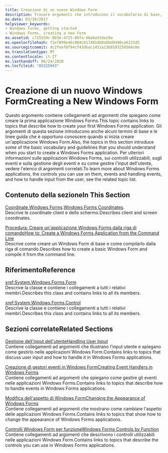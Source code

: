 ```yaml
---
title: Creazione di un nuovo Windows Form
description: Trovare argomenti che introducono il vocabolario di base, le linee guida e le istruzioni da comprendere quando si inizia a creare una Windows Forms Application.
ms.date: 03/30/2017
helpviewer_keywords:
- Windows Forms, getting started
- Windows Forms, creating a new form
ms.assetid: c725559c-803e-4725-80fa-96aba93de29a
ms.openlocfilehash: f1ef899e46c804cb174814b0abbd9490ce6221d5
ms.sourcegitcommit: dc2feef0794cf41dbac1451a13b8183258566c0e
ms.translationtype: MT
ms.contentlocale: it-IT
ms.lasthandoff: 06/24/2020
ms.locfileid: "85325943"
---
```

# <a name="creating-a-new-windows-form"></a><span data-ttu-id="edae5-103">Creazione di un nuovo Windows Form</span><span class="sxs-lookup"><span data-stu-id="edae5-103">Creating a New Windows Form</span></span>
<span data-ttu-id="edae5-104">Questo argomento contiene collegamenti ad argomenti che spiegano come creare la prima applicazione Windows Forms.</span><span class="sxs-lookup"><span data-stu-id="edae5-104">This topic contains links to topics that describe how to create your first Windows Forms application.</span></span> <span data-ttu-id="edae5-105">Gli argomenti di questa sezione introducono anche alcuni termini di base e le linee guida che è opportuno conoscere quando si inizia creare un'applicazione Windows Form.</span><span class="sxs-lookup"><span data-stu-id="edae5-105">Also, the topics in this section introduce some of the basic vocabulary and guidelines that you should understand when you start to create a Windows Forms application.</span></span> <span data-ttu-id="edae5-106">Per ulteriori informazioni sulle applicazioni Windows Forms, sui controlli utilizzabili, sugli eventi e sulla gestione degli eventi e su come gestire l'input dell'utente, vedere l'elenco di argomenti correlati.</span><span class="sxs-lookup"><span data-stu-id="edae5-106">To learn more about Windows Forms applications, the controls you can use on them, events and handling events, and how to handle input from the user, see the related topic list.</span></span>  
  
## <a name="in-this-section"></a><span data-ttu-id="edae5-107">Contenuto della sezione</span><span class="sxs-lookup"><span data-stu-id="edae5-107">In This Section</span></span>  
 <span data-ttu-id="edae5-108">[Coordinate Windows Forms](windows-forms-coordinates.md).</span><span class="sxs-lookup"><span data-stu-id="edae5-108">[Windows Forms Coordinates](windows-forms-coordinates.md).</span></span>  
 <span data-ttu-id="edae5-109">Descrive le coordinate client e dello schermo.</span><span class="sxs-lookup"><span data-stu-id="edae5-109">Describes client and screen coordinates.</span></span>  
  
 [<span data-ttu-id="edae5-110">Procedura: Creare un'applicazione Windows Forms dalla riga di comando</span><span class="sxs-lookup"><span data-stu-id="edae5-110">How to: Create a Windows Forms Application from the Command Line</span></span>](how-to-create-a-windows-forms-application-from-the-command-line.md)  
 <span data-ttu-id="edae5-111">Descrive come creare un Windows Form di base e come compilarlo dalla riga di comando.</span><span class="sxs-lookup"><span data-stu-id="edae5-111">Describes how to create a basic Windows Form and compile it from the command line.</span></span>  
  
## <a name="reference"></a><span data-ttu-id="edae5-112">Riferimento</span><span class="sxs-lookup"><span data-stu-id="edae5-112">Reference</span></span>  
 <xref:System.Windows.Forms.Form>  
 <span data-ttu-id="edae5-113">Descrive la classe e contiene i collegamenti a tutti i relativi membri.</span><span class="sxs-lookup"><span data-stu-id="edae5-113">Describes this class and contains links to all its members.</span></span>  
  
 <xref:System.Windows.Forms.Control>  
 <span data-ttu-id="edae5-114">Descrive la classe e contiene i collegamenti a tutti i relativi membri.</span><span class="sxs-lookup"><span data-stu-id="edae5-114">Describes this class and contains links to all its members.</span></span>  
  
## <a name="related-sections"></a><span data-ttu-id="edae5-115">Sezioni correlate</span><span class="sxs-lookup"><span data-stu-id="edae5-115">Related Sections</span></span>  
 [<span data-ttu-id="edae5-116">Gestione dell'input dell'utente</span><span class="sxs-lookup"><span data-stu-id="edae5-116">Handling User Input</span></span>](./controls/handling-user-input.md)  
 <span data-ttu-id="edae5-117">Contiene collegamenti ad argomenti che illustrano l'input utente e spiegano come gestirlo nelle applicazioni Windows Form.</span><span class="sxs-lookup"><span data-stu-id="edae5-117">Contains links to topics that discuss user input and how to handle it in Windows Forms applications.</span></span>  
  
 [<span data-ttu-id="edae5-118">Creazione di gestori eventi in Windows Form</span><span class="sxs-lookup"><span data-stu-id="edae5-118">Creating Event Handlers in Windows Forms</span></span>](creating-event-handlers-in-windows-forms.md)  
 <span data-ttu-id="edae5-119">Contiene collegamenti ad argomenti che spiegano come gestire gli eventi nelle applicazioni Windows Forms.</span><span class="sxs-lookup"><span data-stu-id="edae5-119">Contains links to topics that describe how to handle events in Windows Forms applications.</span></span>  
  
 [<span data-ttu-id="edae5-120">Modifica dell'aspetto di Windows Form</span><span class="sxs-lookup"><span data-stu-id="edae5-120">Changing the Appearance of Windows Forms</span></span>](changing-the-appearance-of-windows-forms.md)  
 <span data-ttu-id="edae5-121">Contiene collegamenti ad argomenti che mostrano come cambiare l'aspetto delle applicazioni Windows Forms.</span><span class="sxs-lookup"><span data-stu-id="edae5-121">Contains links to topics that show how to change the appearance of Windows Forms applications.</span></span>  
  
 [<span data-ttu-id="edae5-122">Controlli Windows Form per funzione</span><span class="sxs-lookup"><span data-stu-id="edae5-122">Windows Forms Controls by Function</span></span>](./controls/windows-forms-controls-by-function.md)  
 <span data-ttu-id="edae5-123">Contiene collegamenti ad argomenti che descrivono i controlli utilizzabili nelle applicazioni Windows Form.</span><span class="sxs-lookup"><span data-stu-id="edae5-123">Contains links to topics that describe the controls you can use in Windows Forms applications.</span></span>
